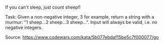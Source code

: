If you can't sleep, just count sheep!!

Task:
Given a non-negative integer, 3 for example, return a string with a murmur: "1 sheep...2 sheep...3 sheep...". 
Input will always be valid, i.e. no negative integers.

Source: https://www.codewars.com/kata/5b077ebdaf15be5c7f000077/go